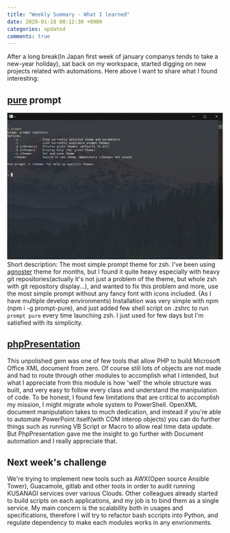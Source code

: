 ```yaml
---
title: "Weekly Summary - What I learned"
date: 2020-01-18 00:12:30 +0900
categories: updated
comments: true
---
```


After a long break(In Japan first week of january companys tends to take a new-year holiday), sat back on my workspace, started digging on new projects related with automations. Here above I want to share what I found interesting:

## [pure][pure] prompt
![pure prompt in WSL Ubuntu](./assets/img/pure-prompt.png)
Short description: The most simple prompt theme for zsh. I've been using [agnoster][agnoster] theme for months, but I found it quite heavy especially with heavy git repositories(actually it's not just a problem of the theme, but whole zsh with git repository display...), and wanted to fix this problem and more, use the most simple prompt without any fancy font with icons included. (As I have multiple develop environments)
Installation was very simple with npm (npm i -g prompt-pure), and just added few shell script on .zshrc to run <code>prompt pure</code> every time launching zsh. I just used for few days but I'm satisfied with its simplicity.

## [phpPresentation][phpPresentation]
This unpolished gem was one of few tools that allow PHP to build Microsoft Office XML document from zero. Of course still lots of objects are not made and had to route through other modules to accomplish what I intended, but what I appreciate from this module is how 'well' the whole structure was built, and very easy to follow every class and understand the manipulation of code.
To be honest, I found few limitations that are critical to accomplish my mission, I might migrate whole system to PowerShell. OpenXML document manipulation takes to much dedication, and instead if you're able to automate PowerPoint itself(with COM interop objects) you can do further things such as running VB Script or Macro to allow real time data update. But PhpPresentation gave me the insight to go further with Document automation and I really appreciate that.

## Next week's challenge
We're trying to implement new tools such as AWX(Open source Ansible Tower), Guacamole, gitlab and other tools in order to audit running KUSANAGI services over various Clouds. Other colleagues already started to build scripts on each applications, and my job is to bind them as a single service. My main concern is the scalability both in usages and specifications, therefore I will try to refactor bash sccripts into Python, and regulate dependency to make each modules works in any envrionments.


[pure]: https://github.com/sindresorhus/pure/
[agnoster]: https://github.com/agnoster/agnoster-zsh-theme
[phpPresentation]: https://github.com/PHPOffice/PHPPresentation

